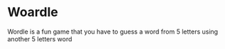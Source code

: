 # Woardle
Wordle is a fun game that you have to guess a word from 5 letters using another 5 letters word

